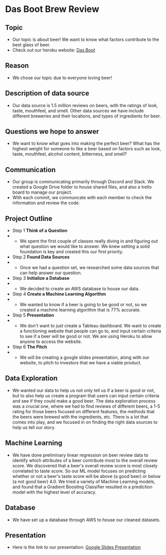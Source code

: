 # Das Boot Brew Review

## **Topic**
  - Our topic is about beer! We want to know what factors contribute to the best glass of beer.
  - Check out our heroku website: [Das Boot](https://das-boot-brew-review-app.herokuapp.com/)

## **Reason**
  - We chose our topic due to everyone loving beer!

## **Description of data source**

  - Our data source is 1.5 million reviews on beers, with the ratings of look, taste, mouthfeel, and smell. Other data sources we have include different breweries and their locations, and types of ingredients for beer.

## **Questions we hope to answer**

  - We want to know what goes into making the perfect beer? What has the highest weight for someone to like a beer based on factors such as look, taste, mouthfeel, alcohol content, bitterness, and smell?

## **Communication**

- Our group is communicating primarily through Discord and Slack.  We created a Google Drive folder to house shared files, and also a trello board to manage our project.
- With each commit, we communcate with each member to check the information and review the code.

## **Project Outline**

- Step 1 **Think of a Question**
- - We spent the first couple of classes really diving in and figuring out what question we would like to answer. We knew setting a solid foundation is key and created this our first priority.
- Step 2 **Found Data Sources**
- - Once we had a question set, we researched some data sources that can help answer our question.
- Step 3 **Initialize a Database**
- - We decided to create an AWS database to house our data.
- Step 4 **Create a Machine Learning Algorithm**
- - We wanted to know if a beer is going to be good or not, so we created a machine learning algorithm that is 77% accurate.
- Step 5 **Presentation**
- - We don't want to just create a Tableau dashboard. We want to create a functioning website that people can go to, and input certain criteria to see if a beer will be good or not. We are using Heroku to allow anyone to access the website.
- Step 6 **The Pitch**
- - We will be creating a google slides presentation, along with our website, to pitch to investors that we have a viable product.

## **Data Exploration**
- We wanted our data to help us not only tell us if a beer is good or not, but to also help us create a program that users can input certain criteria and see if they could make a good beer. The data exploration process was a crucial one, where we had to find reviews of different beers, a 1-5 rating for those beers focused on different features, the methods that the beers were brewed with the ingredients, etc. There is a lot that comes into play, and we focused in on finding the right data sources to help us tell our story.

## **Machine Learning**

- We have done preliminary linear regression on beer review data to identify which attributes of a beer contribute most to the overall review score.  We discovered that a beer's overall review score is most closely correlated to taste score.  So our ML model focuses on predicting whether or not a beer's taste score will be above (a good beer) or below (a not good beer) 4.0.  We tried a variety of Machine Learning models, and found that a Gradient Boosting Classifier resulted in a prediction model with the highest level of accuracy.


## **Database**

- We have set up a database through AWS to house our cleaned datasets.

## **Presentation**

- Here is the link to our presentation: [Google Slides Presentation](https://docs.google.com/presentation/d/1bLgCaShy3VGehPZgpbyOCZr1AdiEvK3gFdSeHPxAY3Y/edit?usp=sharing)
